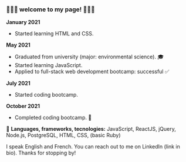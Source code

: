 ### 🌟🌟🌟 welcome to my page! 🌟🌟🌟



**January 2021**
- Started learning HTML and CSS.

**May 2021** 
- Graduated from university (major: environmental science). 🎓
- Started learning JavaScript.
- Applied to full-stack web development bootcamp: successful ✅ 

 **July 2021** 
- Started coding bootcamp. 

 **October 2021** 
- Completed coding bootcamp. 🎉



💎 **Languages, frameworks, tecnologies:** JavaScript, ReactJS, jQuery, Node.js, PostgreSQL, HTML, CSS, (basic Ruby)

I speak English and French. You can reach out to me on LinkedIn (link in bio). Thanks for stopping by!


